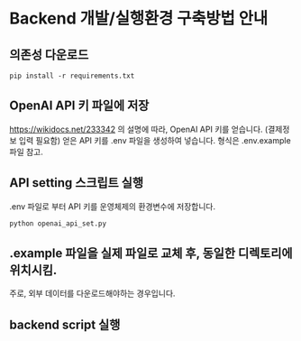 # Backend 개발/실행환경 구축방법 안내

## 의존성 다운로드
```
pip install -r requirements.txt
```

## OpenAI API 키 파일에 저장
https://wikidocs.net/233342 의 설명에 따라, OpenAI API 키를 얻습니다. (결제정보 입력 필요함)
얻은 API 키를 .env 파일을 생성하여 넣습니다.
형식은 .env.example 파일 참고.

## API setting 스크립트 실행
.env 파일로 부터 API 키를 운영체제의 환경변수에 저장합니다.
```
python openai_api_set.py
```

## .example 파일을 실제 파일로 교체 후, 동일한 디렉토리에 위치시킴.
주로, 외부 데이터를 다운로드해야하는 경우입니다.

## backend script 실행